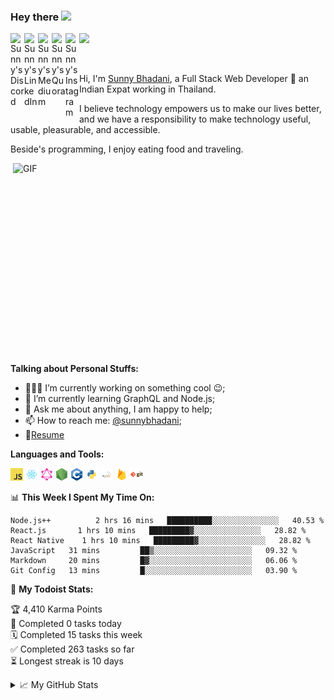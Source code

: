 ### Hey there <img src="https://media.giphy.com/media/hvRJCLFzcasrR4ia7z/giphy.gif" width="25px">
<a href="https://discord.gg/XTW52Kt">
  <img align="left" alt="Sunny's Discord" width="22px" src="https://cdn.jsdelivr.net/npm/simple-icons@v3/icons/discord.svg" />
</a>
<a href="https://www.linkedin.com/in/sunny-bhadani-40b1a8112/">
  <img align="left" alt="Sunny's LinkedIn" width="22px" src="https://cdn.jsdelivr.net/npm/simple-icons@v3/icons/linkedin.svg" />
</a>
<a href="https://medium.com/@sunnybhadani898">
  <img align="left" alt="Sunny's Medium" width="22px" src="https://cdn.jsdelivr.net/npm/simple-icons@v3/icons/medium.svg" />
</a>
<a href="https://www.quora.com/profile/Sunny-Bhadani">
  <img align="left" alt="Sunny's Quora" width="22px" src="https://cdn.jsdelivr.net/npm/simple-icons@v3/icons/quora.svg" />
</a>
<a href="https://www.instagram.com/cool_su94/">
  <img align="left" alt="Sunny's Instagram" width="22px" src="https://cdn.jsdelivr.net/npm/simple-icons@v3/icons/instagram.svg" />
</a>

![](https://visitor-badge.glitch.me/badge?page_id=gingerdragon7.gingerdragon7)

<br />

Hi, I'm [Sunny Bhadani](https://www.linkedin.com/in/sunny-bhadani-40b1a8112/), a Full Stack Web Developer 🚀 an Indian Expat working in Thailand.

I believe technology empowers us to make our lives better, and we have a responsibility to make technology useful, usable, pleasurable, and accessible.

Beside's programming, I enjoy eating food and traveling.

  <img align="right" alt="GIF" src="https://github.com/abhisheknaiidu/abhisheknaiidu/blob/master/code.gif?raw=true" width="500" height="320" />
  
**Talking about Personal Stuffs:**

- 👨🏽‍💻 I’m currently working on something cool :wink:;
- 🌱 I’m currently learning GraphQL and Node.js; 
- 💬 Ask me about anything, I am happy to help;
- 📫 How to reach me: [@sunnybhadani](https://www.linkedin.com/in/sunny-bhadani-40b1a8112/);
- 📝[Resume](https://drive.google.com/file/d/1F3fYvIKy9HhfG9WLulQ3KHy8vpVuVaVJ/view?usp=sharing)

**Languages and Tools:**  

<code><img height="20" src="https://raw.githubusercontent.com/github/explore/80688e429a7d4ef2fca1e82350fe8e3517d3494d/topics/javascript/javascript.png"></code>
<code><img height="20" src="https://raw.githubusercontent.com/github/explore/80688e429a7d4ef2fca1e82350fe8e3517d3494d/topics/react/react.png"></code>
<code><img height="20" src="https://raw.githubusercontent.com/github/explore/5c058a388828bb5fde0bcafd4bc867b5bb3f26f3/topics/graphql/graphql.png"></code>
<code><img height="20" src="https://raw.githubusercontent.com/github/explore/80688e429a7d4ef2fca1e82350fe8e3517d3494d/topics/nodejs/nodejs.png"></code>
<code><img height="20" src="https://raw.githubusercontent.com/github/explore/80688e429a7d4ef2fca1e82350fe8e3517d3494d/topics/cpp/cpp.png"></code>
<code><img height="20" src="https://raw.githubusercontent.com/github/explore/80688e429a7d4ef2fca1e82350fe8e3517d3494d/topics/python/python.png"></code>
<code><img height="20" src="https://raw.githubusercontent.com/github/explore/80688e429a7d4ef2fca1e82350fe8e3517d3494d/topics/mysql/mysql.png"></code>
<code><img height="20" src="https://raw.githubusercontent.com/github/explore/80688e429a7d4ef2fca1e82350fe8e3517d3494d/topics/firebase/firebase.png"></code>
<code><img height="20" src="https://raw.githubusercontent.com/github/explore/80688e429a7d4ef2fca1e82350fe8e3517d3494d/topics/git/git.png"></code>

📊 **This Week I Spent My Time On:**
<!--START_SECTION:waka-->
```text
Node.js++          2 hrs 16 mins   ██████████░░░░░░░░░░░░░░░   40.53 % 
React.js       1 hrs 10 mins   █████████▓░░░░░░░░░░░░░░░   28.82 % 
React Native    1 hrs 10 mins   █████████▓░░░░░░░░░░░░░░░   28.82 % 
JavaScript   31 mins         ██▒░░░░░░░░░░░░░░░░░░░░░░   09.32 % 
Markdown     20 mins         █▓░░░░░░░░░░░░░░░░░░░░░░░   06.06 % 
Git Config   13 mins         █░░░░░░░░░░░░░░░░░░░░░░░░   03.90 % 
```
<!--END_SECTION:waka-->

🚧 **My Todoist Stats:**
<!-- TODO-IST:START -->
🏆  4,410 Karma Points           
🌸  Completed 0 tasks today           
🗓  Completed 15 tasks this week           
✅  Completed 263 tasks so far           
⏳  Longest streak is 10 days
<!-- TODO-IST:END -->


<details>
<summary>📈 My GitHub Stats</summary>

<p align="center"> <img src="https://github-readme-stats.vercel.app/api?username=gingerdragon7&show_icons=true&theme=gotham" alt="gingerdragon7" />

</details>



